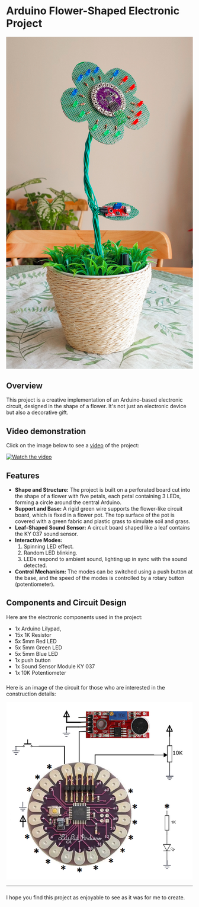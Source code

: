 # Arduino Flower-Shaped Electronic Project

![Circuit Diagram](full_project.jpg)

## Overview
This project is a creative implementation of an Arduino-based electronic circuit, designed in the shape of a flower. It's not just an electronic device but also a decorative gift.

## Video demonstration
Click on the image below to see a [video](https://youtu.be/_r4_L2Mu32c) of the project:

[![Watch the video](https://img.youtube.com/vi/_r4_L2Mu32c/maxresdefault.jpg)](https://youtu.be/_r4_L2Mu32c)


## Features
- **Shape and Structure:** The project is built on a perforated board cut into the shape of a flower with five petals, each petal containing 3 LEDs, forming a circle around the central Arduino.
- **Support and Base:** A rigid green wire supports the flower-like circuit board, which is fixed in a flower pot. The top surface of the pot is covered with a green fabric and plastic grass to simulate soil and grass.
- **Leaf-Shaped Sound Sensor:** A circuit board shaped like a leaf contains the KY 037 sound sensor.
- **Interactive Modes:**
  1. Spinning LED effect.
  2. Random LED blinking.
  3. LEDs respond to ambient sound, lighting up in sync with the sound detected.
- **Control Mechanism:** The modes can be switched using a push button at the base, and the speed of the modes is controlled by a rotary button (potentiometer).


## Components and Circuit Design

Here are the electronic components used in the project:
- 1x Arduino Lilypad, 
- 15x 1K Resistor
- 5x 5mm Red LED
- 5x 5mm Green LED
- 5x 5mm Blue LED
- 1x push button
- 1x Sound Sensor Module KY 037
- 1x 10K Potentiometer
###
Here is an image of the circuit for those who are interested in the construction details: 

![Circuit Diagram](circuit.png)



---
###
I hope you find this project as enjoyable to see as it was for me to create.

